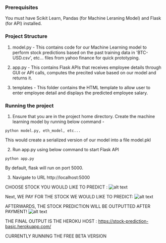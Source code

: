### Prerequisites
You must have Scikit Learn, Pandas (for Machine Leraning Model) and Flask (for API) installed.

### Project Structure
1. model.py - This contains code for our Machine Learning model to perform stock predictions based on the past training data in 'BTC-USD.csv', etc... files from yahoo finance for quick prototyping.

2. app.py - This contains Flask APIs that receives employee details through GUI or API calls, computes the precited value based on our model and returns it.

3. templates - This folder contains the HTML template to allow user to enter employee detail and displays the predicted employee salary.

### Running the project
1. Ensure that you are in the project home directory. Create the machine learning model by running below command -
```
python model.py, eth_model, etc...
```
This would create a serialized version of our model into a file model.pkl

2. Run app.py using below command to start Flask API
```
python app.py
```
By default, flask will run on port 5000.

3. Navigate to URL http://localhost:5000

CHOOSE STOCK YOU WOULD LIKE TO PREDICT :
![alt text](https://i.imgur.com/ZI1FKwQ.png)

Next, WE PAY FOR THE STOCK WE WOULD LIKE TO PREDICT:
![alt text](https://i.imgur.com/rX93R1n.png)

AFTERWARDS, THE STOCK PREDICTION WILL BE OUTPUTTED AFTER PAYMENT!
![alt text](https://i.imgur.com/PrKA4zP.png)

THE FINAL OUTPUT IS THE HEROKU HOST : https://stock-prediction-basic.herokuapp.com/

CURRENTLY RUNNING THE FREE BETA VERSION
